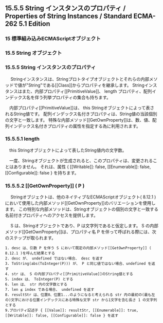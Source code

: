 15.5.5 String インスタンスのプロパティ / Properties of String Instances / Standard ECMA-262 5.1 Edition
-------------------------------------------------------------------------------------------------------

### 15 標準組み込みECMAScriptオブジェクト

### 15.5 String オブジェクト

### 15.5.5 String インスタンスのプロパティ

　
Stringインスタンスは、Stringプロトタイプオブジェクトとそれらの内部メソッドで値が"String"である[[Class]]からプロパティを継承します。
Stringインスタンスはまた、内部プロパティ[[PrimitiveValue]]、 length
プロパティ、配列インデックス名を伴う列挙プロパティの集合も持ちます。

　内部プロパティ[[PrimitiveValue]]は、 this
Stringオブジェクトによって表されるString値です。
配列インデックス名付きプロパティは、String値の当該個別の文字と一致します。
特殊な内部メソッド[[GetOwnProperty]]は、数、値、配列インデックス名付きプロパティの属性を指定する為に利用されます。

### 15.5.5.1 length

　this Stringオブジェクトによって表したString値内の文字数。

　一度、Stringオブジェクトが生成されると、このプロパティは、変更されることはありません。
それは、属性 { [[Writable]]: false, [[Enumerable]]: false,
[[Configurable]]: false } を持ちます。

### 15.5.5.2 [[GetOwnProperty]] ( P )

　 Stringオブジェクトは、他のネイティブなECMAScriptオブジェクト( 8.12.1
)において使用した内部メソッド[[GetOwnProperty]]のバリエーションを使用します。
この特別な内部メソッドは、Stringオブジェクトの個別の文字と一致する名前付きプロパティへのアクセスを提供します。

　 S は、Stringオブジェクトであり、P は文字列であると仮定します。 S
の内部メソッド[[GetOwnProperty]]は、プロパティ名 P
を伴って呼ばれる際には、次のステップが取られます。

    1. desc は、引数 P を伴う S において既定の内部メソッド[[GetOwnProperty]] ( 8.12.1 )を呼んだ結果とする
    2. desc が、 undefined ではない場合、 desc を返す
    3. ToString(abs(ToInteger(P))) が、 P と同じ値ではない場合、undefined を返す
    4. str は、 S の内部プロパティ[[PrimitiveValue]]のString値とする
    5. index は、 ToInteger(P) とする
    6. len は、 str 内の文字数とする
    7. len ≦ index である場合、 undefined を返す
    8. resultStr は、位置0、位置1...のようになると考えられる str 内の最初の(最も左の)文字における位置インデックスにある特殊な文字 str から1文字を含む長さ 1 の文字列とする
    9.プロパティ記述子 { [[Value]]: resultStr, [[Enumerable]]: true, [[Writable]]: false, [[Configurable]]: false } を返す
